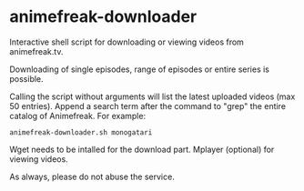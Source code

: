 animefreak-downloader
================
Interactive shell script for downloading or viewing videos from animefreak.tv.

Downloading of single episodes, range of episodes or entire series is possible.

Calling the script without arguments will list the latest uploaded videos (max 50 entries).
Append a search term after the command to "grep" the entire catalog of Animefreak.
For example:

	animefreak-downloader.sh monogatari 

Wget needs to be intalled for the download part. Mplayer (optional) for viewing videos.

As always, please do not abuse the service.

